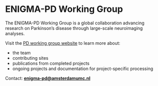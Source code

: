 # ENIGMA-PD Working Group

The ENIGMA-PD Working Group is a global collaboration advancing research on Parkinson’s disease through large-scale neuroimaging analyses.  

Visit the [PD working group website](https://enigma-infra.github.io/ENIGMA-PD/) to learn more about:  
- the team 
- contributing sites  
- publications from completed projects 
- ongoing projects and documentation for project-specific processing  

Contact: **enigma-pd@amsterdamumc.nl**